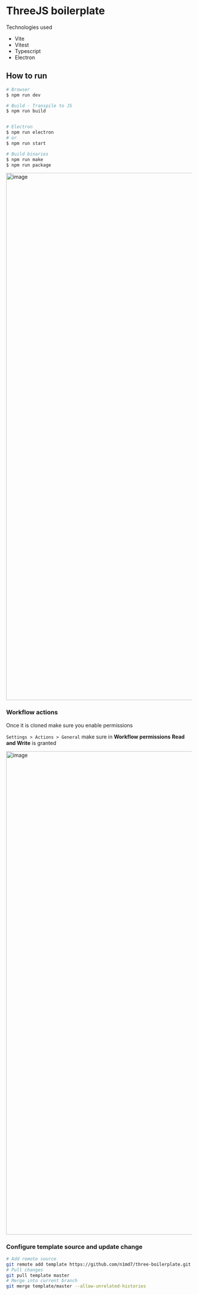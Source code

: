 # ThreeJS boilerplate

Technologies used

- Vite
- Vitest
- Typescript
- Electron

## How to run

```bash
# Browser
$ npm run dev

# Build - Transpile to JS
$ npm run build


# Electron
$ npm run electron
# or
$ npm run start

# Build binaries
$ npm run make
$ npm run package
```

<img width="1431" alt="image" src="https://github.com/n1md7/three-boilerplate/assets/6734058/e2892705-7fb1-4949-8291-f9b331af3950">

### Workflow actions

Once it is cloned make sure you enable permissions

`Settings > Actions > General` make sure in **Workflow permissions** **Read and Write** is granted

<img width="1312" alt="image" src="https://github.com/n1md7/three-boilerplate/assets/6734058/d5f4bd64-45e5-4025-a6e6-d869c801b4e4">

### Configure template source and update change

```bash
# Add remote source
git remote add template https://github.com/n1md7/three-boilerplate.git
# Pull changes
git pull template master
# Merge into current branch
git merge template/master --allow-unrelated-histories
```

